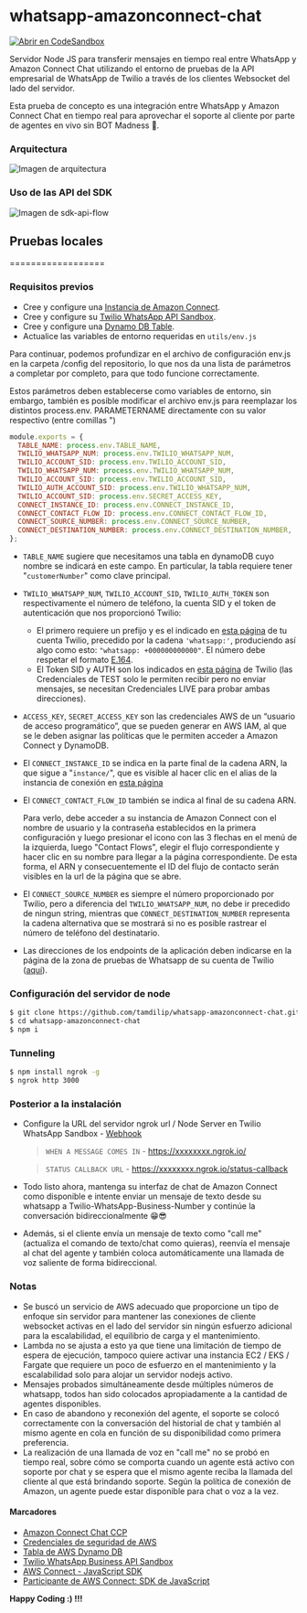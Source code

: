 # whatsapp-amazonconnect-chat

[![Abrir en CodeSandbox](https://img.shields.io/badge/CodeSandbox-Ready--to--Code-green?style=flat-square&logo=codesandbox)](https://codesandbox.io/s/github/tamdilip/whatsapp-amazonconnect-chat)

Servidor Node JS para transferir mensajes en tiempo real entre WhatsApp y Amazon Connect Chat utilizando el entorno de pruebas de la API empresarial de WhatsApp de Twilio a través de los clientes Websocket del lado del servidor.

Esta prueba de concepto es una integración entre WhatsApp y Amazon Connect Chat en tiempo real para aprovechar el soporte al cliente por parte de agentes en vivo sin BOT Madness 🤪.

### Arquitectura

![Imagen de arquitectura](https://raw.githubusercontent.com/tamdilip/whatsapp-amazonconnect-chat/master/docs/WhatsApp-AmazonConnect.jpg)

### Uso de las API del SDK

![Imagen de sdk-api-flow](https://raw.githubusercontent.com/tamdilip/whatsapp-amazonconnect-chat/master/docs/SDK-API-FLOW.png)

## Pruebas locales

==================

### Requisitos previos

- Cree y configure una [Instancia de Amazon Connect](https://console.aws.amazon.com/connect/onboarding).
- Cree y configure su [Twilio WhatsApp API Sandbox](https://www.twilio.com/console/sms/whatsapp/sandbox).
- Cree y configure una [Dynamo DB Table](https://console.aws.amazon.com/dynamodb/home?region=us-east-1#create-table:).
- Actualice las variables de entorno requeridas en `utils/env.js`

Para continuar, podemos profundizar en el archivo de configuración env.js en la carpeta /config del repositorio, lo que nos da una lista de parámetros a completar por completo, para que todo funcione correctamente.

Estos parámetros deben establecerse como variables de entorno, sin embargo, también es posible modificar el archivo env.js para reemplazar los distintos process.env. PARAMETERNAME directamente con su valor respectivo (entre comillas ")

```javascript
module.exports = {
  TABLE_NAME: process.env.TABLE_NAME,
  TWILIO_WHATSAPP_NUM: process.env.TWILIO_WHATSAPP_NUM,
  TWILIO_ACCOUNT_SID: process.env.TWILIO_ACCOUNT_SID,
  TWILIO_WHATSAPP_NUM: process.env.TWILIO_WHATSAPP_NUM,
  TWILIO_ACCOUNT_SID: process.env.TWILIO_ACCOUNT_SID,
  TWILIO_AUTH_ACCOUNT_SID: process.env.TWILIO_WHATSAPP_NUM,
  TWILIO_ACCOUNT_SID: process.env.SECRET_ACCESS_KEY,
  CONNECT_INSTANCE_ID: process.env.CONNECT_INSTANCE_ID,
  CONNECT_CONTACT_FLOW_ID: process.env.CONNECT_CONTACT_FLOW_ID,
  CONNECT_SOURCE_NUMBER: process.env.CONNECT_SOURCE_NUMBER,
  CONNECT_DESTINATION_NUMBER: process.env.CONNECT_DESTINATION_NUMBER,
};
```

- `TABLE_NAME` sugiere que necesitamos una tabla en dynamoDB cuyo nombre se indicará en este campo. En particular, la tabla requiere tener "`customerNumber`" como clave principal.
- `TWILIO_WHATSAPP_NUM`, `TWILIO_ACCOUNT_SID`, `TWILIO_AUTH_TOKEN` son respectivamente el número de teléfono, la cuenta SID y el token de autenticación que nos proporcionó Twilio:

  - El primero requiere un prefijo y es el indicado en [esta página](https://www.twilio.com/console/sms/whatsapp/sandbox) de tu cuenta Twilio, precedido por la cadena `'whatsapp:'`, produciendo así algo como esto: `"whatsapp: +000000000000"`. El número debe respetar el formato [E.164](https://www.twilio.com/docs/glossary/what-e164).
  - El Token SID y AUTH son los indicados en [esta página](https://www.twilio.com/console/project/settings) de Twilio (las Credenciales de TEST solo le permiten recibir pero no enviar mensajes, se necesitan Credenciales LIVE para probar ambas direcciones).

- `ACCESS_KEY`, `SECRET_ACCESS_KEY` son las credenciales AWS de un “usuario de acceso programático”, que se pueden generar en AWS IAM, al que se le deben asignar las políticas que le permiten acceder a Amazon Connect y DynamoDB.
- El `CONNECT_INSTANCE_ID` se indica en la parte final de la cadena ARN, la que sigue a "`instance/`", que es visible al hacer clic en el alias de la instancia de conexión en [esta página](https://console.aws.amazon.com/connect/home)
- El `CONNECT_CONTACT_FLOW_ID` también se indica al final de su cadena ARN.

  Para verlo, debe acceder a su instancia de Amazon Connect con el nombre de usuario y la contraseña establecidos en la primera configuración y luego presionar el icono con las 3 flechas en el menú de la izquierda, luego "Contact Flows", elegir el flujo correspondiente y hacer clic en su nombre para llegar a la página correspondiente. De esta forma, el ARN y consecuentemente el ID del flujo de contacto serán visibles en la url de la página que se abre.

- El `CONNECT_SOURCE_NUMBER` es siempre el número proporcionado por Twilio, pero a diferencia del `TWILIO_WHATSAPP_NUM`, no debe ir precedido de ningun string, mientras que `CONNECT_DESTINATION_NUMBER` representa la cadena alternativa que se mostrará si no es posible rastrear el número de teléfono del destinatario.

- Las direcciones de los endpoints de la aplicación deben indicarse en la página de la zona de pruebas de Whatsapp de su cuenta de Twilio ([aquí](https://www.twilio.com/console/sms/whatsapp/sandbox)). 

### Configuración del servidor de node

```sh
$ git clone https://github.com/tamdilip/whatsapp-amazonconnect-chat.git
$ cd whatsapp-amazonconnect-chat
$ npm i
```

### Tunneling

```sh
$ npm install ngrok -g
$ ngrok http 3000
```

### Posterior a la instalación

- Configure la URL del servidor ngrok url / Node Server en Twilio WhatsApp Sandbox - [Webhook](https://www.twilio.com/console/sms/whatsapp/sandbox)

  > `WHEN A MESSAGE COMES IN` - https://xxxxxxxx.ngrok.io/

  > `STATUS CALLBACK URL` - https://xxxxxxxx.ngrok.io/status-callback

- Todo listo ahora, mantenga su interfaz de chat de Amazon Connect como disponible e intente enviar un mensaje de texto desde su whatsapp a Twilio-WhatsApp-Business-Number y continúe la conversación bidireccionalmente 😁😎
- Además, si el cliente envía un mensaje de texto como "call me" (actualiza el comando de texto/chat como quieras), reenvía el mensaje al chat del agente y también coloca automáticamente una llamada de voz saliente de forma bidireccional.

### Notas

- Se buscó un servicio de AWS adecuado que proporcione un tipo de enfoque sin servidor para mantener las conexiones de cliente websocket activas en el lado del servidor sin ningún esfuerzo adicional para la escalabilidad, el equilibrio de carga y el mantenimiento.
- Lambda no se ajusta a esto ya que tiene una limitación de tiempo de espera de ejecución, tampoco quiere activar una instancia EC2 / EKS / Fargate que requiere un poco de esfuerzo en el mantenimiento y la escalabilidad solo para alojar un servidor nodejs activo.
- Mensajes probados simultáneamente desde múltiples números de whatsapp, todos han sido colocados apropiadamente a la cantidad de agentes disponibles.
- En caso de abandono y reconexión del agente, el soporte se colocó correctamente con la conversación del historial de chat y también al mismo agente en cola en función de su disponibilidad como primera preferencia.
- La realización de una llamada de voz en "call me" no se probó en tiempo real, sobre cómo se comporta cuando un agente está activo con soporte por chat y se espera que el mismo agente reciba la llamada del cliente al que está brindando soporte. Según la política de conexión de Amazon, un agente puede estar disponible para chat o voz a la vez.

#### Marcadores

- [Amazon Connect Chat CCP](https://dilip-chat-dev.awsapps.com/connect/login)
- [Credenciales de seguridad de AWS](https://console.aws.amazon.com/iam/home?#/security_credentials)
- [Tabla de AWS Dynamo DB](https://console.aws.amazon.com/dynamodb/home?region=us-east-1#tables:selected=whatsappconnect;tab=items)
- [Twilio WhatsApp Business API Sandbox](https://www.twilio.com/console/sms/whatsapp/sandbox)
- [AWS Connect - JavaScript SDK](https://docs.aws.amazon.com/AWSJavaScriptSDK/latest/AWS/Connect.html)
- [Participante de AWS Connect: SDK de JavaScript](https://docs.aws.amazon.com/AWSJavaScriptSDK/latest/AWS/ConnectParticipant.html)

**Happy Coding :) !!!**
